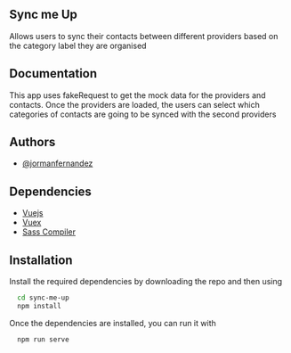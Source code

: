 ## Sync me Up
Allows users to sync their contacts between different providers based on the category label they are organised


## Documentation

This app uses fakeRequest to get the mock data for the providers and contacts. Once the providers are loaded, the users can select which categories of contacts are going to be synced with the second providers


## Authors

- [@jormanfernandez](https://github.com/jormanfernandez)


## Dependencies

- [Vuejs](https://vuejs.org/)
- [Vuex](https://vuex.vuejs.org/)
- [Sass Compiler](https://sass-lang.com/)


## Installation

Install the required dependencies by downloading the repo and then using

```bash
  cd sync-me-up
  npm install
```

Once the dependencies are installed, you can run it with
```bash
  npm run serve
```
